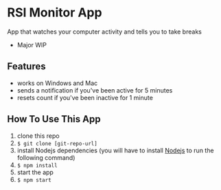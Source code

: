 # RSI Monitor App

App that watches your computer activity and tells you to take breaks

* Major WIP

## Features

* works on Windows and Mac
* sends a notification if you've been active for 5 minutes
* resets count if you've been inactive for 1 minute

## How To Use This App
1. clone this repo
  1. `$ git clone [git-repo-url]`
2. install Nodejs dependencies (you will have to install [Nodejs](https://nodejs.org/en/download/) to run the following command)
  2. `$ npm install`
3. start the app
  3. `$ npm start`

